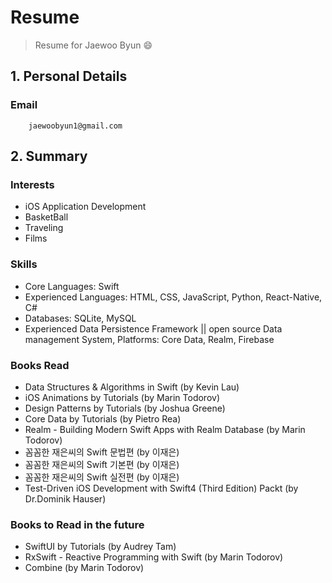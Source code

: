 # Resume
> Resume for Jaewoo Byun 😄

## 1. Personal Details
### Email
        jaewoobyun1@gmail.com

## 2. Summary
### Interests
  - iOS Application Development
  - BasketBall
  - Traveling
  - Films
  
### Skills
  - Core Languages: Swift
  - Experienced Languages: HTML, CSS, JavaScript, Python, React-Native, C#
  - Databases: SQLite, MySQL
  - Experienced Data Persistence Framework || open source Data management System, Platforms: Core Data, Realm, Firebase
  
### Books Read
  - Data Structures & Algorithms in Swift (by Kevin Lau)
  - iOS Animations by Tutorials (by Marin Todorov)
  - Design Patterns by Tutorials (by Joshua Greene)
  - Core Data by Tutorials (by Pietro Rea)
  - Realm - Building Modern Swift Apps with Realm Database (by Marin Todorov)
  - 꼼꼼한 재은씨의 Swift 문법편 (by 이재은)
  - 꼼꼼한 재은씨의 Swift 기본편 (by 이재은)
  - 꼼꼼한 재은씨의 Swift 실전편 (by 이재은)
  - Test-Driven iOS Development with Swift4 (Third Edition) Packt (by Dr.Dominik Hauser)
  
### Books to Read in the future
  - SwiftUI by Tutorials (by Audrey Tam)
  - RxSwift - Reactive Programming with Swift (by Marin Todorov)
  - Combine (by Marin Todorov)
  
